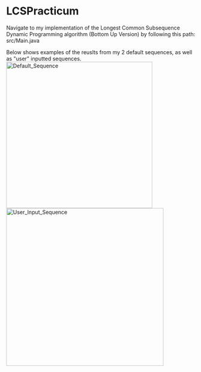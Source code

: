 # LCSPracticum
Navigate to my implementation of the Longest Common Subsequence Dynamic Programming algorithm (Bottom Up Version) by following this path:
src/Main.java

Below shows examples of the reuslts from my 2 default sequences, as well as "user" inputted sequences. 
<img width="389" alt="Default_Sequence" src="https://github.com/StefYaegel/LCSPracticum/assets/107500032/ea359da0-86cd-4b87-86b3-6eae04a64cad">
<img width="419" alt="User_Input_Sequence" src="https://github.com/StefYaegel/LCSPracticum/assets/107500032/29fac19c-fe7e-4fdd-bdba-cd432fbfc500">
